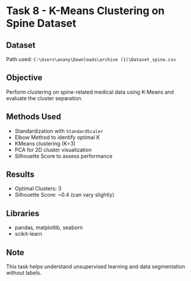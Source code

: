 # Task 8 - K-Means Clustering on Spine Dataset

##  Dataset
Path used: `C:\Users\anany\Downloads\archive (1)\Dataset_spine.csv`

## Objective
Perform clustering on spine-related medical data using K-Means and evaluate the cluster separation.

##  Methods Used
- Standardization with `StandardScaler`
- Elbow Method to identify optimal K
- KMeans clustering (K=3)
- PCA for 2D cluster visualization
- Silhouette Score to assess performance

## Results
- Optimal Clusters: 3
- Silhouette Score: ~0.4 (can vary slightly)

##  Libraries
- pandas, matplotlib, seaborn
- scikit-learn

##  Note
This task helps understand unsupervised learning and data segmentation without labels.
